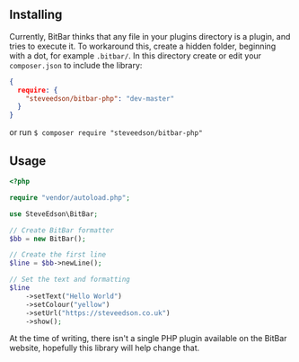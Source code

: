 ## Installing

Currently, BitBar thinks that any file in your plugins directory is a plugin, and tries to execute it. To workaround this, create a hidden folder, beginning with a dot, for example `.bitbar/`. In this directory create or edit your `composer.json` to include the library:


```json
{
  require: {
    "steveedson/bitbar-php": "dev-master"
  }
}
```

or run `$ composer require "steveedson/bitbar-php"`

## Usage

```php
<?php

require "vendor/autoload.php";

use SteveEdson\BitBar;

// Create BitBar formatter
$bb = new BitBar();

// Create the first line
$line = $bb->newLine();

// Set the text and formatting
$line
    ->setText("Hello World")
    ->setColour("yellow")
    ->setUrl("https://steveedson.co.uk")
    ->show();
```

At the time of writing, there isn't a single PHP plugin available on the BitBar website, hopefully this library will help change that.

